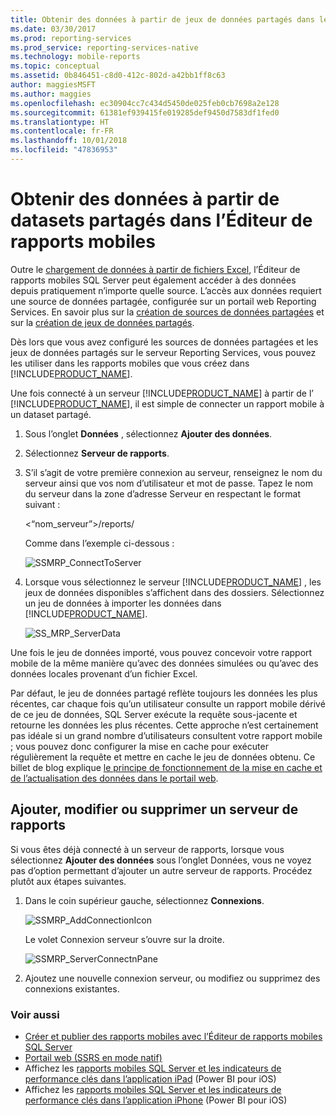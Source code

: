 ```yaml
---
title: Obtenir des données à partir de jeux de données partagés dans les rapports mobiles Reporting Services | Microsoft Docs
ms.date: 03/30/2017
ms.prod: reporting-services
ms.prod_service: reporting-services-native
ms.technology: mobile-reports
ms.topic: conceptual
ms.assetid: 0b846451-c8d0-412c-802d-a42bb1ff8c63
author: maggiesMSFT
ms.author: maggies
ms.openlocfilehash: ec30904cc7c434d5450de025feb0cb7698a2e128
ms.sourcegitcommit: 61381ef939415fe019285def9450d7583df1fed0
ms.translationtype: HT
ms.contentlocale: fr-FR
ms.lasthandoff: 10/01/2018
ms.locfileid: "47836953"
---
```

# <a name="get-data-from-shared-datasets-in-reporting-services-mobile-reports"></a>Obtenir des données à partir de datasets partagés dans l’Éditeur de rapports mobiles
Outre le [chargement de données à partir de fichiers Excel](../../reporting-services/mobile-reports/prepare-excel-data-for-reporting-services-mobile-reports.md), l’Éditeur de rapports mobiles SQL Server peut également accéder à des données depuis pratiquement n’importe quelle source. L’accès aux données requiert une source de données partagée, configurée sur un portail web Reporting Services. En savoir plus sur la [création de sources de données partagées](../../reporting-services/report-data/create-modify-and-delete-shared-data-sources-ssrs.md) et sur la [création de jeux de données partagés](../../reporting-services/report-data/manage-shared-datasets.md).  
  
Dès lors que vous avez configuré les sources de données partagées et les jeux de données partagés sur le serveur Reporting Services, vous pouvez les utiliser dans les rapports mobiles que vous créez dans [!INCLUDE[PRODUCT_NAME](../../includes/ss-mobilereptpub-short.md)].   
  
Une fois connecté à un serveur [!INCLUDE[PRODUCT_NAME](../../includes/ssrsnoversion.md)] à partir de l’ [!INCLUDE[PRODUCT_NAME](../../includes/ss-mobilereptpub-short.md)], il est simple de connecter un rapport mobile à un dataset partagé.   
  
1. Sous l’onglet **Données** , sélectionnez **Ajouter des données**.  
  
2. Sélectionnez **Serveur de rapports**.   
  
3.  S’il s’agit de votre première connexion au serveur, renseignez le nom du serveur ainsi que vos nom d’utilisateur et mot de passe. Tapez le nom du serveur dans la zone d’adresse Serveur en respectant le format suivant :  
  
    \<“nom_serveur”>/reports/  
  
    Comme dans l’exemple ci-dessous :  
       
    ![SSMRP_ConnectToServer](../../reporting-services/mobile-reports/media/ssmrp-connecttoserver.png)  
      
  
4. Lorsque vous sélectionnez le serveur [!INCLUDE[PRODUCT_NAME](../../includes/ssrsnoversion.md)] , les jeux de données disponibles s’affichent dans des dossiers. Sélectionnez un jeu de données à importer les données dans [!INCLUDE[PRODUCT_NAME](../../includes/ss-mobilereptpub-short.md)].  
  
   ![SS_MRP_ServerData](../../reporting-services/mobile-reports/media/ss-mrp-serverdata.png)  
  
Une fois le jeu de données importé, vous pouvez concevoir votre rapport mobile de la même manière qu’avec des données simulées ou qu’avec des données locales provenant d’un fichier Excel.  
  
Par défaut, le jeu de données partagé reflète toujours les données les plus récentes, car chaque fois qu’un utilisateur consulte un rapport mobile dérivé de ce jeu de données, SQL Server exécute la requête sous-jacente et retourne les données les plus récentes. Cette approche n’est certainement pas idéale si un grand nombre d’utilisateurs consultent votre rapport mobile ; vous pouvez donc configurer la mise en cache pour exécuter régulièrement la requête et mettre en cache le jeu de données obtenu. Ce billet de blog explique [le principe de fonctionnement de la mise en cache et de l’actualisation des données dans le portail web](http://christopherfinlan.com/2016/02/10/so-refreshinghow-data-refresh-works-with-mobile-reports-and-kpis-in-reporting-services/).  
  
## <a name="add-edit-or-remove-a-report-server"></a>Ajouter, modifier ou supprimer un serveur de rapports  
  
Si vous êtes déjà connecté à un serveur de rapports, lorsque vous sélectionnez **Ajouter des données** sous l’onglet Données, vous ne voyez pas d’option permettant d’ajouter un autre serveur de rapports. Procédez plutôt aux étapes suivantes.  
  
1. Dans le coin supérieur gauche, sélectionnez **Connexions**.  
  
   ![SSMRP_AddConnectionIcon](../../reporting-services/mobile-reports/media/ssmrp-addconnectionicon.png)  
     
   Le volet Connexion serveur s’ouvre sur la droite.  
     
   ![SSMRP_ServerConnectnPane](../../reporting-services/mobile-reports/media/ssmrp-serverconnectnpane.png)  
     
2. Ajoutez une nouvelle connexion serveur, ou modifiez ou supprimez des connexions existantes.  
  
### <a name="see-also"></a>Voir aussi  
- [Créer et publier des rapports mobiles avec l’Éditeur de rapports mobiles SQL Server](../../reporting-services/mobile-reports/create-mobile-reports-with-sql-server-mobile-report-publisher.md)  
-  [Portail web (SSRS en mode natif)](../../reporting-services/web-portal-ssrs-native-mode.md)  
-  Affichez les [rapports mobiles SQL Server et les indicateurs de performance clés dans l’application iPad](https://pbiwebprod-docs.azurewebsites.net/en-us/documentation/powerbi-mobile-ipad-kpis-mobile-reports)  (Power BI pour iOS)  
-  Affichez les [rapports mobiles SQL Server et les indicateurs de performance clés dans l’application iPhone](https://pbiwebprod-docs.azurewebsites.net/en-us/documentation/powerbi-mobile-iphone-kpis-mobile-reports) (Power BI pour iOS)  
  
  
  
  

